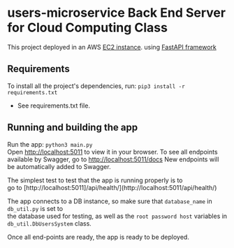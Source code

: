 # users-microservice Back End Server for Cloud Computing Class
 
This project deployed in an AWS  [EC2 instance](https://aws.amazon.com/pm/ec2/?trk=36c6da98-7b20-48fa-8225-4784bced9843&sc_channel=ps&s_kwcid=AL!4422!3!467723097970!e!!g!!aws%20ec2&ef_id=Cj0KCQiAyMKbBhD1ARIsANs7rEHYftl6sKMm86eEI0pao_Q73pks1HBiWsj1hhKWtGWPYI-5jAJ0vDQaAn7vEALw_wcB:G:s&s_kwcid=AL!4422!3!467723097970!e!!g!!aws%20ec2).
using [FastAPI framework](https://fastapi.tiangolo.com/)

## Requirements
To install all the project's dependencies, run: `pip3 install -r requirements.txt` 
- See requirements.txt file.

## Running and building the app
Run the app: `python3 main.py`  \
Open [http://localhost:5011](http://localhost:5011) to view it in your browser.
To see all endpoints available by Swagger, go to [http://localhost:5011/docs](http://localhost:5011/docs)
New endpoints will be automatically added to Swagger.


The simplest test to test that the app is running properly is to \
go to [http://localhost:5011]/api/health/](http://localhost:5011/api/health/) 


The app connects to a DB instance, so make sure that `database_name` in `db_util.py` is set to \
the database used for testing, as well as the `root password host` variables in  `db_util.DbUsersSystem` class.


Once all end-points are ready, the app is ready to be deployed.